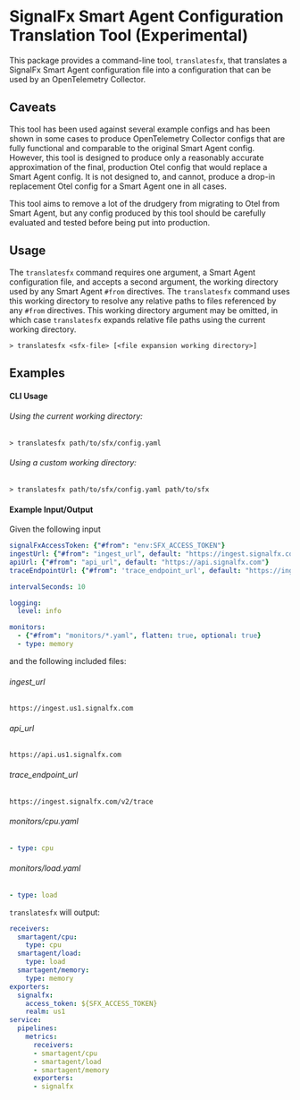 # SignalFx Smart Agent Configuration Translation Tool (Experimental)

This package provides a command-line tool, `translatesfx`, that translates a 
SignalFx Smart Agent configuration file into a configuration that can be
used by an OpenTelemetry Collector.

## Caveats

This tool has been used against several example configs and has been shown 
in some cases to produce OpenTelemetry Collector configs that are fully 
functional and comparable to the original Smart Agent config. However, 
this tool is designed to produce only a reasonably accurate approximation of 
the final, production Otel config that would replace a Smart Agent config. It is 
not designed to, and cannot, produce a drop-in replacement Otel config for a
Smart Agent one in all cases.

This tool aims to remove a lot of the drudgery from migrating to Otel 
from Smart Agent, but any config produced by this tool should be carefully 
evaluated and tested before being put into production.

## Usage

The `translatesfx` command requires one argument, a Smart Agent 
configuration file, and accepts a second argument, the working directory 
used by any Smart Agent `#from` directives. The `translatesfx` command uses 
this working directory to resolve any relative paths to files referenced by 
any `#from` directives. This working directory argument may be omitted, in 
which case `translatesfx` expands relative file paths using the current 
working directory.

```
> translatesfx <sfx-file> [<file expansion working directory>]
```

## Examples

#### CLI Usage

###### Using the current working directory:

```
> translatesfx path/to/sfx/config.yaml
```

###### Using a custom working directory:

```
> translatesfx path/to/sfx/config.yaml path/to/sfx
```
#### Example Input/Output

Given the following input
```yaml
signalFxAccessToken: {"#from": "env:SFX_ACCESS_TOKEN"}
ingestUrl: {"#from": "ingest_url", default: "https://ingest.signalfx.com"}
apiUrl: {"#from": "api_url", default: "https://api.signalfx.com"}
traceEndpointUrl: {"#from": 'trace_endpoint_url', default: "https://ingest.signalfx.com/v2/trace"}

intervalSeconds: 10

logging:
  level: info

monitors:
  - {"#from": "monitors/*.yaml", flatten: true, optional: true}
  - type: memory
```

and the following included files:

###### ingest_url
```
https://ingest.us1.signalfx.com
```

###### api_url
```
https://api.us1.signalfx.com
```

###### trace_endpoint_url
```
https://ingest.signalfx.com/v2/trace
```

###### monitors/cpu.yaml
```yaml
- type: cpu
```

###### monitors/load.yaml
```yaml
- type: load
```

`translatesfx` will output:
```yaml
receivers:
  smartagent/cpu:
    type: cpu
  smartagent/load:
    type: load
  smartagent/memory:
    type: memory
exporters:
  signalfx:
    access_token: ${SFX_ACCESS_TOKEN}
    realm: us1
service:
  pipelines:
    metrics:
      receivers:
      - smartagent/cpu
      - smartagent/load
      - smartagent/memory
      exporters:
      - signalfx
```
